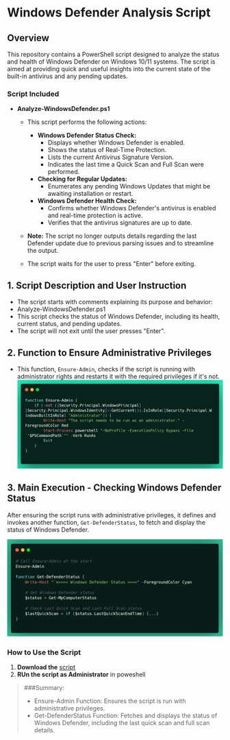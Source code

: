 # Windows Defender Analysis Script

## Overview

This repository contains a PowerShell script designed to analyze the status and health of Windows Defender on Windows 10/11 systems. The script is aimed at providing quick and useful insights into the current state of the built-in antivirus and any pending updates.

### Script Included

- **Analyze-WindowsDefender.ps1**
  - This script performs the following actions:
    - **Windows Defender Status Check:**
      - Displays whether Windows Defender is enabled.
      - Shows the status of Real-Time Protection.
      - Lists the current Antivirus Signature Version.
      - Indicates the last time a Quick Scan and Full Scan were performed.
    - **Checking for Regular Updates:**
      - Enumerates any pending Windows Updates that might be awaiting installation or restart.
    - **Windows Defender Health Check:**
      - Confirms whether Windows Defender's antivirus is enabled and real-time protection is active.
      - Verifies that the antivirus signatures are up to date.

  - **Note:** The script no longer outputs details regarding the last Defender update due to previous parsing issues and to streamline the output.

  - The script waits for the user to press "Enter" before exiting.
## 1. Script Description and User Instruction
  - The script starts with comments explaining its purpose and behavior:
  - Analyze-WindowsDefender.ps1
  - This script checks the status of Windows Defender, including its health, current status, and pending updates.
  - The script will not exit until the user presses "Enter".

## 2. Function to Ensure Administrative Privileges
  - This function, `Ensure-Admin`, checks if the script is running with administrator rights and restarts it with the required privileges if it's not.
  ![alt text](https://github.com/vaishnavucv/Project-winEvasion-Redteam/blob/main/Resource/FunctionEnsureAdministrativePrivileges.png?raw=true)

## 3. Main Execution - Checking Windows Defender Status

After ensuring the script runs with administrative privileges, it defines and invokes another function, `Get-DefenderStatus`, to fetch and display the status of Windows Defender.

![alt text](https://github.com/vaishnavucv/Project-winEvasion-Redteam/blob/main/Resource/MainExecutionCheckingWindowsDefenderStatus.png?raw=true)


### How to Use the Script

1. **Download the**  [script](https://github.com/vaishnavucv/Project-winEvasion-Redteam/blob/main/Project-Files/Analyze-WindowsDefender.ps1)
2. **RUn the script as Administrator** in poweshell


> ###Summary:
> - Ensure-Admin Function: Ensures the script is run with administrative privileges.
> - Get-DefenderStatus Function: Fetches and displays the status of Windows Defender, including the last quick scan and full scan details.